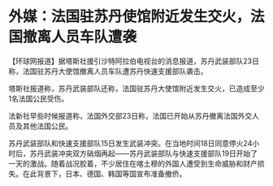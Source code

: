 # 外媒：法国驻苏丹使馆附近发生交火，法国撤离人员车队遭袭

【环球网报道】据塔斯社援引沙特阿拉伯电视台的消息报道，苏丹武装部队23日称，法国驻苏丹大使馆撤离人员车队遭苏丹快速支援部队袭击。

塔斯社报道称，苏丹武装部队还称，法国驻苏丹大使馆附近发生交火，已造成至少1名法国公民受伤。

法新社早些时候报道称，法国外交部23日称，法国已开始从苏丹撤离法国外交人员及其他法国公民。

苏丹武装部队和快速支援部队15日发生武装冲突。在当地时间18日同意停火24小时后，苏丹武装冲突双方硝烟再起——苏丹武装部队与快速支援部队19日开始了一天的激战。随着战况胶着，不少居住在喀土穆的外国人遭受到生命威胁和财产损失。在此背景下，日本、德国、韩国等国宣布准备撤侨。

